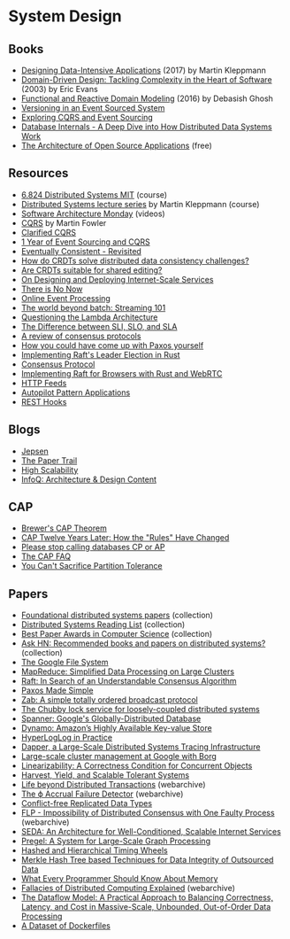# System Design

## Books

* [Designing Data-Intensive Applications](https://amzn.to/2lKJMvU) (2017) by Martin Kleppmann
* [Domain-Driven Design: Tackling Complexity in the Heart of Software](https://amzn.to/2VTvGYS) (2003) by Eric Evans
* [Functional and Reactive Domain Modeling](https://www.manning.com/books/functional-and-reactive-domain-modeling) (2016) by Debasish Ghosh
* [Versioning in an Event Sourced System](https://leanpub.com/esversioning/read)
* [Exploring CQRS and Event Sourcing](https://docs.microsoft.com/en-us/previous-versions/msp-n-p/jj554200(v%3dpandp.10))
* [Database Internals - A Deep Dive into How Distributed Data Systems Work](https://www.databass.dev)
* [The Architecture of Open Source Applications](http://aosabook.org/en/index.html) (free)

## Resources

* [6.824 Distributed Systems MIT](https://www.youtube.com/playlist?list=PLrw6a1wE39_tb2fErI4-WkMbsvGQk9_UB) (course)
* [Distributed Systems lecture series](https://www.youtube.com/playlist?list=PLeKd45zvjcDFUEv_ohr_HdUFe97RItdiB) by Martin Kleppmann (course)
* [Software Architecture Monday](https://www.youtube.com/playlist?list=PLdsOZAx8I5umhnn5LLTNJbFgwA3xbycar) (videos)
* [CQRS](https://www.martinfowler.com/bliki/CQRS.html) by Martin Fowler
* [Clarified CQRS](http://udidahan.com/2009/12/09/clarified-cqrs)
* [1 Year of Event Sourcing and CQRS](https://hackernoon.com/1-year-of-event-sourcing-and-cqrs-fb9033ccd1c6)
* [Eventually Consistent - Revisited](https://www.allthingsdistributed.com/2008/12/eventually_consistent.html)
* [How do CRDTs solve distributed data consistency challenges?](https://ably.com/blog/crdts-distributed-data-consistency-challenges)
* [Are CRDTs suitable for shared editing?](https://blog.kevinjahns.de/are-crdts-suitable-for-shared-editing)
* [On Designing and Deploying Internet-Scale Services](https://www.usenix.org/legacy/events/lisa07/tech/full_papers/hamilton/hamilton_html)
* [There is No Now](https://queue.acm.org/detail.cfm?id=2745385)
* [Online Event Processing](https://queue.acm.org/detail.cfm?id=3321612)
* [The world beyond batch: Streaming 101](https://www.oreilly.com/ideas/the-world-beyond-batch-streaming-101)
* [Questioning the Lambda Architecture](https://www.oreilly.com/ideas/questioning-the-lambda-architecture)
* [The Difference between SLI, SLO, and SLA](https://enqueuezero.com/the-difference-between-sli-slo-and-sla.html)
* [A review of consensus protocols](https://thomasvilhena.com/2020/10/a-review-of-consensus-protocols)
* [How you could have come up with Paxos yourself](https://explain.yshui.dev/distributed%20system/2020/09/20/paxos.html)
* [Implementing Raft's Leader Election in Rust](https://blog.laurocaetano.com/programming/2021/01/23/raft-leader-election-rust)
* [Consensus Protocol](https://www.consul.io/docs/architecture/consensus)
* [Implementing Raft for Browsers with Rust and WebRTC](https://eevans.co/blog/wraft)
* [HTTP Feeds](https://www.http-feeds.org)
* [Autopilot Pattern Applications](http://autopilotpattern.io)
* [REST Hooks](https://resthooks.org)

## Blogs

* [Jepsen](https://aphyr.com/tags/Jepsen)
* [The Paper Trail](https://www.the-paper-trail.org)
* [High Scalability](http://highscalability.com)
* [InfoQ: Architecture & Design Content](https://www.infoq.com/architecture-design/presentations)

## CAP

* [Brewer's CAP Theorem](http://www.julianbrowne.com/article/brewers-cap-theorem)
* [CAP Twelve Years Later: How the "Rules" Have Changed](https://www.infoq.com/articles/cap-twelve-years-later-how-the-rules-have-changed)
* [Please stop calling databases CP or AP](https://martin.kleppmann.com/2015/05/11/please-stop-calling-databases-cp-or-ap.html)
* [The CAP FAQ](https://www.the-paper-trail.org/page/cap-faq)
* [You Can't Sacrifice Partition Tolerance](https://codahale.com/you-cant-sacrifice-partition-tolerance)

## Papers

* [Foundational distributed systems papers](https://muratbuffalo.blogspot.com/2021/02/foundational-distributed-systems-papers.html) (collection)
* [Distributed Systems Reading List](https://dancres.github.io/Pages) (collection)
* [Best Paper Awards in Computer Science](https://jeffhuang.com/best_paper_awards) (collection)
* [Ask HN: Recommended books and papers on distributed systems?](https://news.ycombinator.com/item?id=25987664) (collection)
* [The Google File System](https://static.googleusercontent.com/media/research.google.com/en//archive/gfs-sosp2003.pdf)
* [MapReduce: Simplified Data Processing on Large Clusters](https://static.googleusercontent.com/media/research.google.com/en//archive/mapreduce-osdi04.pdf)
* [Raft: In Search of an Understandable Consensus Algorithm](https://raft.github.io/raft.pdf)
* [Paxos Made Simple](https://www.microsoft.com/en-us/research/uploads/prod/2016/12/paxos-simple-Copy.pdf)
* [Zab: A simple totally ordered broadcast protocol](http://diyhpl.us/~bryan/papers2/distributed/distributed-systems/zab.totally-ordered-broadcast-protocol.2008.pdf)
* [The Chubby lock service for loosely-coupled distributed systems](https://static.googleusercontent.com/media/research.google.com/en//archive/chubby-osdi06.pdf)
* [Spanner: Google's Globally-Distributed Database](https://static.googleusercontent.com/media/research.google.com/en//archive/spanner-osdi2012.pdf)
* [Dynamo: Amazon’s Highly Available Key-value Store](https://s3.amazonaws.com/AllThingsDistributed/sosp/amazon-dynamo-sosp2007.pdf)
* [HyperLogLog in Practice](https://static.googleusercontent.com/media/research.google.com/en//pubs/archive/40671.pdf)
* [Dapper, a Large-Scale Distributed Systems Tracing Infrastructure](https://static.googleusercontent.com/media/research.google.com/en//pubs/archive/36356.pdf)
* [Large-scale cluster management at Google with Borg](https://static.googleusercontent.com/media/research.google.com/en//pubs/archive/43438.pdf)
* [Linearizability: A Correctness Condition for Concurrent Objects](https://cs.brown.edu/~mph/HerlihyW90/p463-herlihy.pdf)
* [Harvest, Yield, and Scalable Tolerant Systems](https://s3.amazonaws.com/systemsandpapers/papers/FOX_Brewer_99-Harvest_Yield_and_Scalable_Tolerant_Systems.pdf)
* [Life beyond Distributed Transactions](https://web.archive.org/web/20210303104924/https://www-db.cs.wisc.edu/cidr/cidr2007/papers/cidr07p15.pdf) (webarchive)
* [The ϕ Accrual Failure Detector](https://web.archive.org/web/20170517022242/http://fubica.lsd.ufcg.edu.br/hp/cursos/cfsc/papers/hayashibara04theaccrual.pdf) (webarchive)
* [Conflict-free Replicated Data Types](https://hal.inria.fr/inria-00609399v1/document)
* [FLP - Impossibility of Distributed Consensus with One Faulty Process](https://web.archive.org/web/20210211213256/http://macs.citadel.edu/rudolphg/csci604/ImpossibilityofConsensus.pdf) (webarchive)
* [SEDA: An Architecture for Well-Conditioned, Scalable Internet Services](http://nms.lcs.mit.edu/~kandula/projects/killbots/killbots_files/seda-sosp01.pdf)
* [Pregel: A System for Large-Scale Graph Processing](https://kowshik.github.io/JPregel/pregel_paper.pdf)
* [Hashed and Hierarchical Timing Wheels](http://www.cs.columbia.edu/~nahum/w6998/papers/sosp87-timing-wheels.pdf)
* [Merkle Hash Tree based Techniques for Data Integrity of Outsourced Data](http://ceur-ws.org/Vol-1366/paper13.pdf)
* [What Every Programmer Should Know About Memory](https://www.akkadia.org/drepper/cpumemory.pdf)
* [Fallacies of Distributed Computing Explained](https://web.archive.org/web/20201108163119/http://www.rgoarchitects.com/Files/fallacies.pdf) (webarchive)
* [The Dataflow Model: A Practical Approach to Balancing Correctness, Latency, and Cost in Massive-Scale, Unbounded, Out-of-Order Data Processing](https://www.vldb.org/pvldb/vol8/p1792-Akidau.pdf)
* [A Dataset of Dockerfiles](https://arxiv.org/pdf/2003.12912.pdf)

<br>

<!--
## Notes

* [*Domain-driven design (DDD)*](http://dddcommunity.org/learning-ddd/what_is_ddd) is an approach to developing software for complex needs by deeply connecting the implementation to an evolving model of the core business concepts. Domain-driven design is not a technology or a methodology. DDD provides a structure of practices and terminology for making design decisions that focus and accelerate software projects dealing with complicated domains. Its premise is:
    * Place the project's primary focus on the core domain and domain logic
    * Base complex designs on a model
    * Initiate a creative collaboration between technical and domain experts to iteratively cut ever closer to the conceptual heart of the problem

* Any domain model of nontrivial complexity is a collection of smaller models, each with its own data and domain vocabulary. In the world of *domain-driven design*, the term **bounded context** denotes one such smaller model within the whole. So the complete domain model is really a collection of bounded contexts

* Types of domain elements
    * An **entity** it's uniquely identifiable, has an identity and might change attributes in the course of its entire life-time within the system - an entity has an identity that can't change
    * A **value object** it's uniquely identifiable, is immutable and you can't change the contents without changing the object itself, after you create it - a value object has a value that can't change
    * In a **service**, multiple domain entities interact according to specific business rules and deliver a specific functionality in the system

* Lifecycle of a domain object
    * **Creation**: how the object is created within the system
    * **Participation in behaviors**: how the object is represented in memory when it interacts within the system
    * **Persistence**: how the object is maintained in the persistent form

* Patterns
    * The **factory** lets you create different types of objects using the same API
        * It keeps all creational code in one place
        * It abstracts the process of creation of an entity from the caller
    * An **aggregate** can consist of one or more entities, value objects and other primitive attributes. Besides ensuring the consistency of business rules, an aggregate within a bounded context is also often looked at as a *transaction boundary* in the model. *Aggregates are created by factories and represent the underlying entities in memory during the active phase of the objects' lifecycle*
    * A **repository** gives the interface for parking an aggregate in a persistent form so that can be fetched back to an in-memory entity representation when needed. The persistent model of the aggregate may be entirely different from the in-memory aggregate representation and is mostly driven by the underlying storage data model

* *The three types of elements participate in domain interactions and their lifecycles are controlled by the three patterns*. This interaction needs to reflect the underlying business semantics and must contain **vocabulary** from the problem domain modelled. Vocabulary it means the names of participating objects and the behaviors that are executed as part of the use cases. Having a consistent **ubiquitous language** has a lot to do with designing proper APIs of a model, which is known as *domain-specific language (DSL)*

* *Latency* is defined as the time period that elapses between a request and a response. If is possible to bind the latency to an acceptable limit to users, you achieve *responsiveness*. And being responsive is the primary criterion of a model being *reactive*

* Characteristics of a reactive model
    * Responsive to user interaction
    * Resilient i.e. responsive to failures
    * Elastic i.e. responsive to varying load
    * Message-driven i.e. to stay responsive and elastic, systems must be loosely coupled and minimize blocking by using asynchronous message passing

* *Design for failure*. This is a core concept when developing large services that are comprised of many cooperating components. Those components will fail and they will fail frequently

* One of the ways to make a system elastic is by reducing the coupling between the components of the model. Reactive models encourage loosely connected architectures that use asynchronous message boundaries as the means of nonblocking communications and components that interact using immutable messages without any sharing of mutable state to promote transparency of location, concurrency models and other paradigms which are cornerstone of functional programming

* An event is a form of notification. *Domain events* are based on the action that they perform within the domain model and are immutable. Such domain models are called *self-tracing* models, because domain event logs make our models traceable at any point in time
    * *Uniquely identifiable as a type* - for each event, you have a type in your model
    * *Self-contained as a behavior* — Every domain event contains all information relevant to the change that just occurred in the system
    * *Observable by consumers* - Events are meant to be consumed for further action by downstream components of your model
    * *Time relevant* — A monotonicity of time is built into the stream of events

---

> TODO acronyms

* commands vs events
* OLEP online event processing
* OLTP online transaction processing
* OLAP online analytical processing
* DDD
* CQRS
* Event Source
* Eventual Consistency
* CRDT
* CAP theorem
* two-phase commit
* circuit breaker pattern
* SAGA
* SLA service-level agreement
* ACID
* ACID 2.0
    * **Associative** grouping doesn't matter `a+(b+c)=(a+b)+c`
    * **Commutative** order doesn't matter `a+b=b+a`
    * **Idempotent** duplication doesn't matter `a+a=a`

-->
